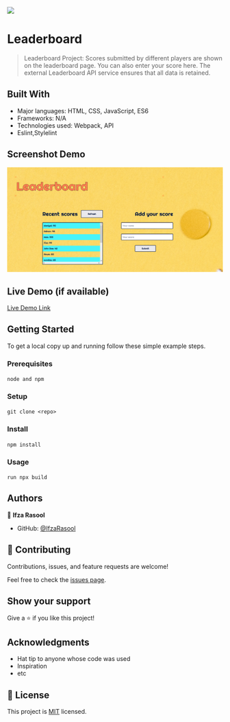 ![](https://img.shields.io/badge/Microverse-blueviolet)

# Leaderboard

> Leaderboard Project: Scores submitted by different players are shown on the leaderboard page. You can also enter your score here. The external Leaderboard API service ensures that all data is retained.

## Built With

- Major languages: HTML, CSS, JavaScript, ES6
- Frameworks: N/A
- Technologies used: Webpack, API
- Eslint,Stylelint

## Screenshot Demo

![AddscoresPage](./images/demo.png)

## Live Demo (if available)

[Live Demo Link](https://ifzarasool.github.io/Leaderboard/)

## Getting Started

To get a local copy up and running follow these simple example steps.

### Prerequisites

`node and npm`

### Setup

`git clone <repo>`

### Install

`npm install`

### Usage

`run npx build`

## Authors

👤 **Ifza Rasool**

- GitHub: [@IfzaRasool](https://github.com/IfzaRasool)

## 🤝 Contributing

Contributions, issues, and feature requests are welcome!

Feel free to check the [issues page](../../issues/).

## Show your support

Give a ⭐️ if you like this project!

## Acknowledgments

- Hat tip to anyone whose code was used
- Inspiration
- etc

## 📝 License

This project is [MIT](./MIT.md) licensed.
